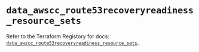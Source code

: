 # `data_awscc_route53recoveryreadiness_resource_sets`

Refer to the Terraform Registory for docs: [`data_awscc_route53recoveryreadiness_resource_sets`](https://registry.terraform.io/providers/hashicorp/awscc/0.70.0/docs/data-sources/route53recoveryreadiness_resource_sets).
